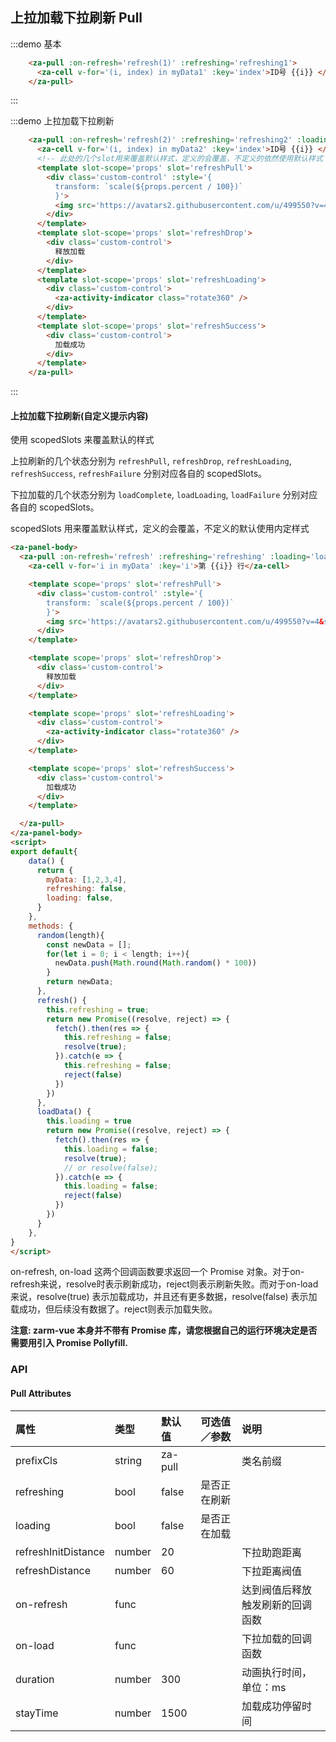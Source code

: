 <script>
let times = 0;

export default {
  mounted() {
    this.refreshing2 = true
    setTimeout(() => {
      this.myData2 = [1,2,3,4,5,6,7,8,9,10]
      this.refreshing2 = false
    }, 1500)
  },
  data() {
    return {
      i: null,
      myData1: [1,2,3,4],
      myData2: [],
      refreshing1: false,
      refreshing2: false,
      loading: false,
    }
  },
  methods: {
    random(length){
      const newData = [];
      for(let i = 0; i < length; i++){
        newData.push(Math.round(Math.random() * 100))
      }
      return newData;
    },
    refresh(index) {
      return () => new Promise((resolve, reject) => {
        this[`refreshing${index}`] = true;
        setTimeout(() => {
          let length = index == 1 ? this.myData1.length : this.myData2.length
          this[`myData${index}`] = this.random(length);
          resolve(true);
          this[`refreshing${index}`] = false;
        }, 1000)
      })
    },
    loadData() {
      this.loading = true
      return new Promise((resolve, reject) => {
        setTimeout(() => {
          if (Math.random() > 0.8) {
            return reject(false); // capture error and reject it
          };
          if(times < 2){
            const length = this.myData2.length + 1
            for(let i = 0; i < 10; i++) {
              this.myData2.push( length + i);
            }
            resolve(true) // has more
          }else{
            resolve(false) // no more
          }
          this.loading = false
          times++;
        }, 1200)
      })
    }
  }
}
</script>

## 上拉加载下拉刷新 Pull

:::demo 基本
```html
    <za-pull :on-refresh='refresh(1)' :refreshing='refreshing1'>
      <za-cell v-for='(i, index) in myData1' :key='index'>ID号 {{i}} </za-cell>
    </za-pull>
```
:::

:::demo 上拉加载下拉刷新
```html
    <za-pull :on-refresh='refresh(2)' :refreshing='refreshing2' :loading='loading' :on-load='loadData'>
      <za-cell v-for='(i, index) in myData2' :key='index'>ID号 {{i}} </za-cell>
      <!-- 此处的几个slot用来覆盖默认样式，定义的会覆盖，不定义的依然使用默认样式 -->
      <template slot-scope='props' slot='refreshPull'>
        <div class='custom-control' :style='{
          transform: `scale(${props.percent / 100})`
          }'>
          <img src='https://avatars2.githubusercontent.com/u/499550?v=4&s=72' alt="" />
        </div>
      </template>
      <template slot-scope='props' slot='refreshDrop'>
        <div class='custom-control'>
          释放加载
        </div>
      </template>
      <template slot-scope='props' slot='refreshLoading'>
        <div class='custom-control'>
          <za-activity-indicator class="rotate360" />
        </div>
      </template>
      <template slot-scope='props' slot='refreshSuccess'>
        <div class='custom-control'>
          加载成功
        </div>
      </template>
    </za-pull>
```
:::

#### 上拉加载下拉刷新(自定义提示内容)

使用 scopedSlots 来覆盖默认的样式

上拉刷新的几个状态分别为 `refreshPull`, `refreshDrop`, `refreshLoading`, `refreshSuccess`, `refreshFailure` 分别对应各自的 scopedSlots。

下拉加载的几个状态分别为 `loadComplete`, `loadLoading`, `loadFailure` 分别对应各自的 scopedSlots。

scopedSlots 用来覆盖默认样式，定义的会覆盖，不定义的默认使用内定样式

```html
<za-panel-body>
  <za-pull :on-refresh='refresh' :refreshing='refreshing' :loading='loading' :on-load='loadData'>
    <za-cell v-for='i in myData' :key='i'>第 {{i}} 行</za-cell>

    <template scope='props' slot='refreshPull'>
      <div class='custom-control' :style='{
        transform: `scale(${props.percent / 100})`
        }'>
        <img src='https://avatars2.githubusercontent.com/u/499550?v=4&s=72' alt="" />
      </div>
    </template>

    <template scope='props' slot='refreshDrop'>
      <div class='custom-control'>
        释放加载
      </div>
    </template>

    <template scope='props' slot='refreshLoading'>
      <div class='custom-control'>
        <za-activity-indicator class="rotate360" />
      </div>
    </template>

    <template scope='props' slot='refreshSuccess'>
      <div class='custom-control'>
        加载成功
      </div>
    </template>

  </za-pull>
</za-panel-body>
<script>
export default{
    data() {
      return {
        myData: [1,2,3,4],
        refreshing: false,
        loading: false,
      }
    },
    methods: {
      random(length){
        const newData = [];
        for(let i = 0; i < length; i++){
          newData.push(Math.round(Math.random() * 100))
        }
        return newData;
      },
      refresh() {
        this.refreshing = true;
        return new Promise((resolve, reject) => {
          fetch().then(res => {
            this.refreshing = false;
            resolve(true);
          }).catch(e => {
            this.refreshing = false;
            reject(false)
          })
        })
      },
      loadData() {
        this.loading = true
        return new Promise((resolve, reject) => {
          fetch().then(res => {
            this.loading = false;
            resolve(true);
            // or resolve(false);
          }).catch(e => {
            this.loading = false;
            reject(false)
          })
        })
      }
    },
}
</script>
```
on-refresh, on-load 这两个回调函数要求返回一个 Promise 对象。对于on-refresh来说，resolve时表示刷新成功，reject则表示刷新失败。而对于on-load来说，resolve(true) 表示加载成功，并且还有更多数据，resolve(false) 表示加载成功，但后续没有数据了。reject则表示加载失败。

**注意: zarm-vue 本身并不带有 Promise 库，请您根据自己的运行环境决定是否需要用引入 Promise Pollyfill.**


### API

#### Pull Attributes

| 属性 | 类型 | 默认值 | 可选值／参数 | 说明 |
| :--- | :--- | :--- | :--- | :--- |
| prefixCls | string | za-pull | | 类名前缀 |
| refreshing | bool | false | 是否正在刷新 |
| loading | bool | false | 是否正在加载 |
| refreshInitDistance | number | 20 | | 下拉助跑距离 |
| refreshDistance | number | 60 | | 下拉距离阀值 |
| on-refresh | func | | | 达到阀值后释放触发刷新的回调函数 |
| on-load | func | | | 下拉加载的回调函数 |
| duration | number | 300 | | 动画执行时间，单位：ms |
| stayTime | number | 1500 | | 加载成功停留时间 |
